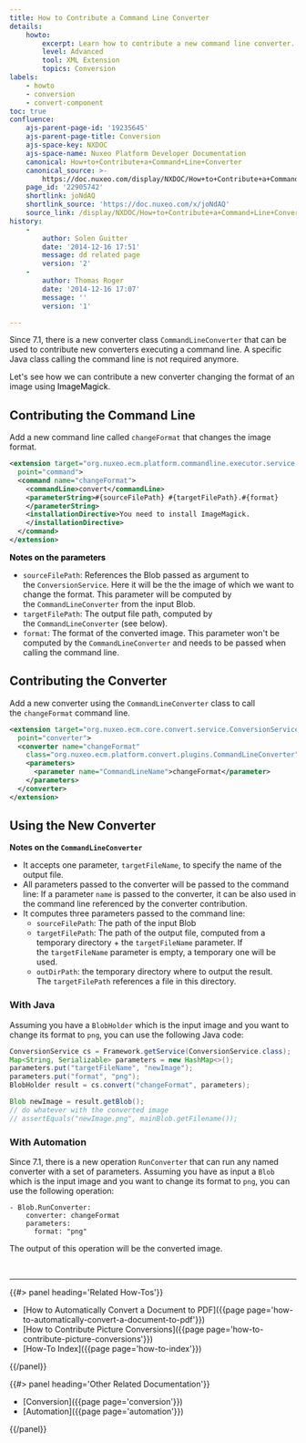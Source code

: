 ```yaml
---
title: How to Contribute a Command Line Converter
details:
    howto:
        excerpt: Learn how to contribute a new command line converter.
        level: Advanced
        tool: XML Extension
        topics: Conversion
labels:
    - howto
    - conversion
    - convert-component
toc: true
confluence:
    ajs-parent-page-id: '19235645'
    ajs-parent-page-title: Conversion
    ajs-space-key: NXDOC
    ajs-space-name: Nuxeo Platform Developer Documentation
    canonical: How+to+Contribute+a+Command+Line+Converter
    canonical_source: >-
        https://doc.nuxeo.com/display/NXDOC/How+to+Contribute+a+Command+Line+Converter
    page_id: '22905742'
    shortlink: joNdAQ
    shortlink_source: 'https://doc.nuxeo.com/x/joNdAQ'
    source_link: /display/NXDOC/How+to+Contribute+a+Command+Line+Converter
history:
    - 
        author: Solen Guitter
        date: '2014-12-16 17:51'
        message: dd related page
        version: '2'
    - 
        author: Thomas Roger
        date: '2014-12-16 17:07'
        message: ''
        version: '1'

---
```

Since 7.1, there is a new converter class&nbsp;`CommandLineConverter`&nbsp;that can be used to contribute new converters executing a command line. A specific Java class calling the command line is not required anymore.

Let's see how we can contribute a new converter changing the format of an image using <span style="color: rgb(0,0,0);">ImageMagick</span>.

## Contributing the Command Line

Add a new command line called&nbsp;`changeFormat` that changes the image format.

```xml
<extension target="org.nuxeo.ecm.platform.commandline.executor.service.CommandLineExecutorComponent"
  point="command">
  <command name="changeFormat">
    <commandLine>convert</commandLine>
    <parameterString>#{sourceFilePath} #{targetFilePath}.#{format}
    </parameterString>
    <installationDirective>You need to install ImageMagick.
    </installationDirective>
  </command>
</extension>
```

**<span style="color: rgb(0,0,0);">Notes on the parameters</span>**

*   `sourceFilePath`: References the Blob passed as argument to the&nbsp;`ConversionService`. Here it will be the the image of which we want to change the format. This parameter will be computed by the&nbsp;`CommandLineConverter` from the input Blob.
*   `targetFilePath`: The output file path, computed by the&nbsp;`CommandLineConverter` (see below).
*   `format`: The format of the converted image. This parameter won't be computed by the&nbsp;`CommandLineConverter` and needs to be passed when calling the command line.

## Contributing the Converter

Add a new converter using the&nbsp;`CommandLineConverter` class to call the&nbsp;`changeFormat` command line.

```xml
<extension target="org.nuxeo.ecm.core.convert.service.ConversionServiceImpl"
  point="converter">
  <converter name="changeFormat"
    class="org.nuxeo.ecm.platform.convert.plugins.CommandLineConverter">
    <parameters>
      <parameter name="CommandLineName">changeFormat</parameter>
    </parameters>
  </converter>
</extension>
```

## Using the New Converter

**Notes on the&nbsp;`CommandLineConverter`**

*   It accepts one parameter,&nbsp;`targetFileName`, to specify the name of the output file.
*   All parameters passed to the converter will be passed to the command line: If a parameter&nbsp;`name` is passed to the converter, it can be also used in the command line referenced by the converter contribution.
*   It computes three parameters passed to the command line:
    *   `sourceFilePath`: The path of the input Blob
    *   `targetFilePath`: The path of the output file, computed from a temporary directory + the&nbsp;`targetFileName` parameter. If the&nbsp;`targetFileName` parameter is empty, a temporary one will be used.
    *   `outDirPath`: the temporary directory where to output the result. The&nbsp;`targetFilePath` references a file in this directory.

### With Java

Assuming you have a&nbsp;`BlobHolder` which is the input image and you want to change its format to&nbsp;`png`, you can use the following Java code:

```java
ConversionService cs = Framework.getService(ConversionService.class);
Map<String, Serializable> parameters = new HashMap<>();
parameters.put("targetFileName", "newImage");
parameters.put("format", "png");
BlobHolder result = cs.convert("changeFormat", parameters);

Blob newImage = result.getBlob();
// do whatever with the converted image
// assertEquals("newImage.png", mainBlob.getFilename());
```

### With Automation

Since 7.1, there is a new operation&nbsp;`RunConverter` that can run any named converter with a set of parameters. Assuming you have as input a&nbsp;`Blob` which is the input image and you want to change its format to&nbsp;`png`, you can use the following operation:

```
- Blob.RunConverter:
    converter: changeFormat
    parameters:
      format: "png"
```

The output of this operation will be the converted image.

&nbsp;

* * *

<div class="row" data-equalizer data-equalize-on="medium"><div class="column medium-6">{{#> panel heading='Related How-Tos'}}

*   [How to Automatically Convert a Document to PDF]({{page page='how-to-automatically-convert-a-document-to-pdf'}})
*   [How to Contribute Picture Conversions]({{page page='how-to-contribute-picture-conversions'}})
*   [How-To Index]({{page page='how-to-index'}})

{{/panel}}</div><div class="column medium-6">{{#> panel heading='Other Related Documentation'}}

*   [Conversion]({{page page='conversion'}})
*   [Automation]({{page page='automation'}})

{{/panel}}</div></div>